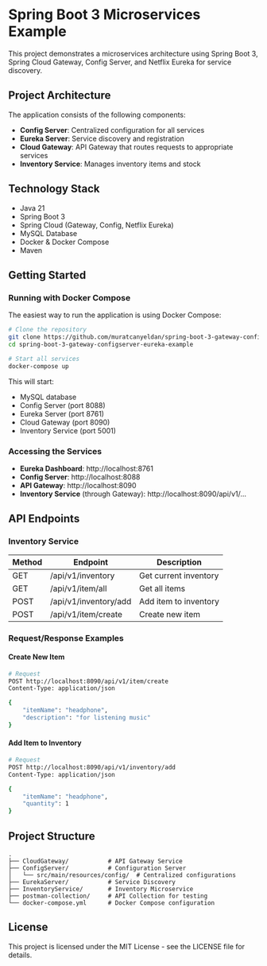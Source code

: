 # Spring Boot 3 Microservices Example

This project demonstrates a microservices architecture using Spring Boot 3, Spring Cloud Gateway, Config Server, and Netflix Eureka for service discovery.

## Project Architecture

The application consists of the following components:

- **Config Server**: Centralized configuration for all services
- **Eureka Server**: Service discovery and registration
- **Cloud Gateway**: API Gateway that routes requests to appropriate services
- **Inventory Service**: Manages inventory items and stock

## Technology Stack

- Java 21
- Spring Boot 3
- Spring Cloud (Gateway, Config, Netflix Eureka)
- MySQL Database
- Docker & Docker Compose
- Maven

## Getting Started

### Running with Docker Compose

The easiest way to run the application is using Docker Compose:

```bash
# Clone the repository
git clone https://github.com/muratcanyeldan/spring-boot-3-gateway-configserver-eureka-example.git
cd spring-boot-3-gateway-configserver-eureka-example

# Start all services
docker-compose up
```

This will start:
- MySQL database
- Config Server (port 8088)
- Eureka Server (port 8761)
- Cloud Gateway (port 8090)
- Inventory Service (port 5001)

### Accessing the Services

- **Eureka Dashboard**: http://localhost:8761
- **Config Server**: http://localhost:8088
- **API Gateway**: http://localhost:8090
- **Inventory Service** (through Gateway): http://localhost:8090/api/v1/...

## API Endpoints

### Inventory Service

| Method | Endpoint | Description |
|--------|----------|-------------|
| GET    | /api/v1/inventory | Get current inventory |
| GET    | /api/v1/item/all | Get all items |
| POST   | /api/v1/inventory/add | Add item to inventory |
| POST   | /api/v1/item/create | Create new item |

### Request/Response Examples

#### Create New Item
```bash
# Request
POST http://localhost:8090/api/v1/item/create
Content-Type: application/json

{
    "itemName": "headphone",
    "description": "for listening music"
}
```

#### Add Item to Inventory
```bash
# Request
POST http://localhost:8090/api/v1/inventory/add
Content-Type: application/json

{
    "itemName": "headphone",
    "quantity": 1
}
```

## Project Structure

```
.
├── CloudGateway/           # API Gateway Service
├── ConfigServer/           # Configuration Server
│   └── src/main/resources/config/  # Centralized configurations
├── EurekaServer/           # Service Discovery
├── InventoryService/       # Inventory Microservice
├── postman-collection/     # API Collection for testing
└── docker-compose.yml      # Docker Compose configuration
```

## License

This project is licensed under the MIT License - see the LICENSE file for details.